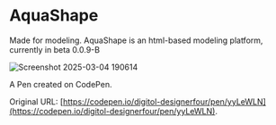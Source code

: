 # AquaShape

Made for modeling.
AquaShape is an html-based modeling platform, currently in beta 0.0.9-B

![Screenshot 2025-03-04 190614](https://github.com/user-attachments/assets/f99319af-9e7a-45e6-b7fe-532487836f8a)




A Pen created on CodePen.

Original URL: [https://codepen.io/digitol-designerfour/pen/yyLeWLN](https://codepen.io/digitol-designerfour/pen/yyLeWLN).

